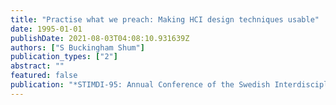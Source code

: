```yaml
---
title: "Practise what we preach: Making HCI design techniques usable"
date: 1995-01-01
publishDate: 2021-08-03T04:08:10.931639Z
authors: ["S Buckingham Shum"]
publication_types: ["2"]
abstract: ""
featured: false
publication: "*STIMDI-95: Annual Conference of the Swedish Interdisciplinary Interest Group …*"
---
```


